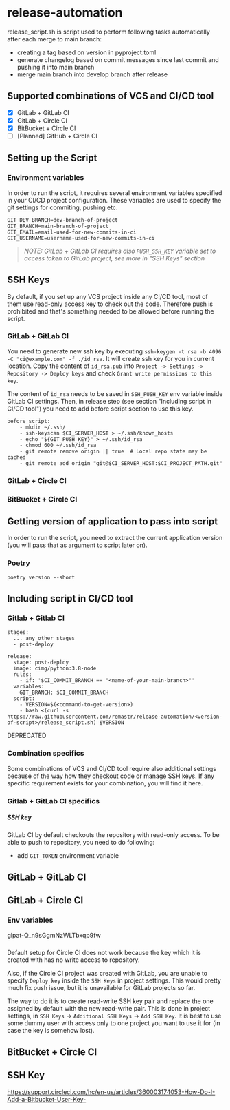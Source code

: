 # release-automation

release_script.sh is script used to perform following tasks automatically after each merge to main branch:

- creating a tag based on version in pyproject.toml
- generate changelog based on commit messages since last commit and pushing it into main branch
- merge main branch into develop branch after release


## Supported combinations of VCS and CI/CD tool

- [x] GitLab + GitLab CI
- [x] GitLab + Circle CI
- [x] BitBucket + Circle CI
- [ ] [Planned] GitHub + Circle CI

## Setting up the Script

### Environment variables

In order to run the script, it requires several environment variables specified in your CI/CD project configuration. These variables are used to specify the git settings for commiting, pushing etc.

```
GIT_DEV_BRANCH=dev-branch-of-project
GIT_BRANCH=main-branch-of-project
GIT_EMAIL=email-used-for-new-commits-in-ci
GIT_USERNAME=username-used-for-new-commits-in-ci
```
> *NOTE: GitLab + GitLab CI requires also `PUSH_SSH_KEY` variable set to access token to GitLab project, see more in "SSH Keys" section* 


## SSH Keys

By default, if you set up any VCS project inside any CI/CD tool, most of them use read-only access key to check out the code. Therefore push is prohibited and that's something needed to be allowed before running the script.


### GitLab + GitLab CI

You need to generate new ssh key by executing `ssh-keygen -t rsa -b 4096 -C "ci@example.com" -f ./id_rsa`. It will create ssh key for you in current location. Copy the content of `id_rsa.pub` into `Project -> Settings -> Repository -> Deploy keys` and check `Grant write permissions to this key`.

The content of `id_rsa` needs to be saved in `SSH_PUSH_KEY` env variable inside GitLab CI settings. Then, in release step (see section "Including script in CI/CD tool") you need to add before script section to use this key.

```
before_script:
    - mkdir ~/.ssh/
    - ssh-keyscan $CI_SERVER_HOST > ~/.ssh/known_hosts
    - echo "${GIT_PUSH_KEY}" > ~/.ssh/id_rsa
    - chmod 600 ~/.ssh/id_rsa
    - git remote remove origin || true  # Local repo state may be cached
    - git remote add origin "git@$CI_SERVER_HOST:$CI_PROJECT_PATH.git"
```


### GitLab + Circle CI


### BitBucket + Circle CI


## Getting version of application to pass into script

In order to run the script, you need to extract the current application version (you will pass that as argument to script later on).

### Poetry

`poetry version --short`


## Including script in CI/CD tool


### Gitlab + Gitlab CI


```
stages:
  ... any other stages
  - post-deploy

release:
  stage: post-deploy
  image: cimg/python:3.8-node
  rules:
    - if: '$CI_COMMIT_BRANCH == "<name-of-your-main-branch>"'
  variables:
    GIT_BRANCH: $CI_COMMIT_BRANCH
  script:
    - VERSION=$(<command-to-get-version>)
    - bash <(curl -s https://raw.githubusercontent.com/remastr/release-automation/<version-of-script>/release_script.sh) $VERSION
```

DEPRECATED

### Combination specifics

Some combinations of VCS and CI/CD tool require also additional settings because of the way how they checkout code or manage SSH keys. 
If any specific requirement exists for your combination, you will find it here.

### Gitlab + GitLab CI specifics

##### SSH key

GitLab CI by default checkouts the repository with read-only access. To be able to push to repository, you need to do following:

- add `GIT_TOKEN` environment variable


## GitLab + GitLab CI


## GitLab + Circle CI

### Env variables

glpat-Q_n9sGgmNzWLTbxqp9fw

###

Default setup for Circle CI does not work because the key which it is created with has no write access to repository.

Also, if the Circle CI project was created with GitLab, you are unable to specify `Deploy key` inside the `SSH Keys` in project settings. This would pretty much fix push issue, but it is unavailable for GitLab projects so far.

The way to do it is to create read-write SSH key pair and replace the one assigned by default with the new read-write pair. This is done in project settings, in `SSH Keys` -> `Additional SSH Keys` -> `Add SSH Key`. It is best to use some dummy user with access only to one project you want to use it for (in case the key is somehow lost).


## BitBucket + Circle CI

## SSH Key
https://support.circleci.com/hc/en-us/articles/360003174053-How-Do-I-Add-a-Bitbucket-User-Key-